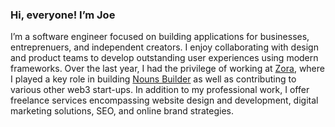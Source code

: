 ### Hi, everyone! I’m Joe

I’m a software engineer focused on building applications for businesses, entreprenuers, and independent creators. I enjoy collaborating with design and product teams to develop outstanding user experiences using modern frameworks. Over the last year, I had the privilege of working at [Zora](https://zora.co/), where I played a key role in building [Nouns Builder](https://github.com/ourzora/nouns-builder) as well as contributing to various other web3 start-ups. In addition to my professional work, I offer freelance services encompassing website design and development, digital marketing solutions, SEO, and online brand strategies.
